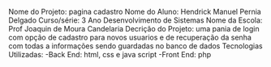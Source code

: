 Nome do Projeto: pagina cadastro
Nome do Aluno: Hendrick Manuel Pernia Delgado
Curso/série: 3 Ano Desenvolvimento de Sistemas 
Nome da Escola: Prof Joaquin de Moura Candelaria
Decrição do Projeto: uma pania de login com opção de cadastro para novos usuarios e de recuperação da senha com todas a informações sendo guardadas no banco de dados
Tecnologias Utilizadas: -Back End: html, css e java script
                        -Front End: php
